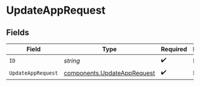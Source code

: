 # UpdateAppRequest


## Fields

| Field                                                                      | Type                                                                       | Required                                                                   | Description                                                                |
| -------------------------------------------------------------------------- | -------------------------------------------------------------------------- | -------------------------------------------------------------------------- | -------------------------------------------------------------------------- |
| `ID`                                                                       | *string*                                                                   | :heavy_check_mark:                                                         | N/A                                                                        |
| `UpdateAppRequest`                                                         | [components.UpdateAppRequest](../../models/components/updateapprequest.md) | :heavy_check_mark:                                                         | N/A                                                                        |